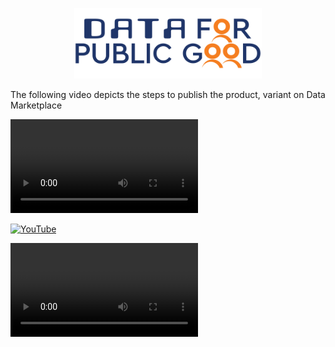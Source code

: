 <p align="center">
<img src="./cdpg.png" width="300">
</p>


The following video depicts the steps to publish the product, variant on Data Marketplace


<video src="https://youtu.be/P0HsnOmAPn8" controls="controls" style="max-width: 730px;">
</video>

[![YouTube](http://i.ytimg.com/vi/P0HsnOmAPn8/hqdefault.jpg)](https://www.youtube.com/watch?v=P0HsnOmAPn8)

<video src="https://github.com/user-attachments/assets/7e08b319-adf0-482d-83e8-3b4ec56845eb" controls="controls" style="max-width: 730px;"></video>